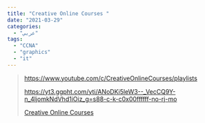 ```yaml
---
title: "Creative Online Courses "
date: "2021-03-29"
categories:
  - "عربي"
tags:
  - "CCNA"
  - "graphics"
  - "it"
---
```


> https://www.youtube.com/c/CreativeOnlineCourses/playlists
>
> https://yt3.ggpht.com/yti/ANoDKi5leW3--_VecCQ9Y-n_4ljomkNdVhd1iOiz_g=s88-c-k-c0x00ffffff-no-rj-mo
>
> [Creative Online Courses ](https://www.youtube.com/c/CreativeOnlineCourses/playlists)
